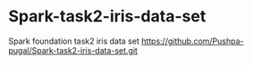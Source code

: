 # Spark-task2-iris-data-set
Spark foundation task2 iris data set
https://github.com/Pushpa-pugal/Spark-task2-iris-data-set.git
